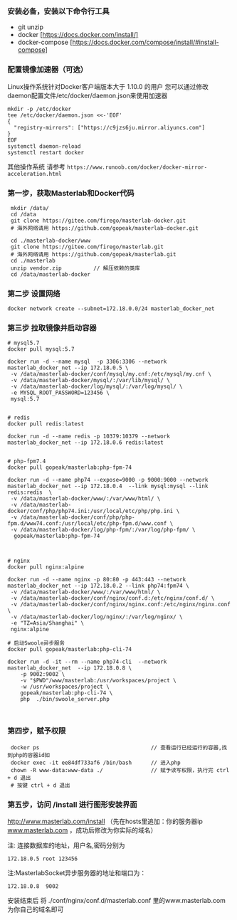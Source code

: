 
### 安装必备，安装以下命令行工具

- git unzip  
- docker [https://docs.docker.com/install/]
- docker-compose [https://docs.docker.com/compose/install/#install-compose]



### 配置镜像加速器（可选） 
Linux操作系统针对Docker客户端版本大于 1.10.0 的用户
您可以通过修改daemon配置文件/etc/docker/daemon.json来使用加速器 
```
mkdir -p /etc/docker
tee /etc/docker/daemon.json <<-'EOF'
{
  "registry-mirrors": ["https://c9jzs6ju.mirror.aliyuncs.com"]
}
EOF
systemctl daemon-reload
systemctl restart docker
```
其他操作系统 请参考 `https://www.runoob.com/docker/docker-mirror-acceleration.html`



### 第一步，获取Masterlab和Docker代码

```
 mkdir /data/
 cd /data
 git clone https://gitee.com/firego/masterlab-docker.git
 # 海外网络请用 https://github.com/gopeak/masterlab-docker.git

 cd ./masterlab-docker/www
 git clone https://gitee.com/firego/masterlab.git
 # 海外网络请用 https://github.com/gopeak/masterlab.git
 cd ./masterlab
 unzip vendor.zip          // 解压依赖的类库
 cd /data/masterlab-docker
```



### 第二步 设置网络
```
docker network create --subnet=172.18.0.0/24 masterlab_docker_net
```


### 第三步 拉取镜像并启动容器 
```
# mysql5.7 
docker pull mysql:5.7

docker run -d --name mysql  -p 3306:3306 --network masterlab_docker_net --ip 172.18.0.5 \
 -v /data/masterlab-docker/conf/mysql/my.cnf:/etc/mysql/my.cnf \
 -v /data/masterlab-docker/mysql/:/var/lib/mysql/ \
 -v /data/masterlab-docker/log/mysql/:/var/log/mysql/ \
 -e MYSQL_ROOT_PASSWORD=123456 \
 mysql:5.7
 
 
# redis 
docker pull redis:latest

docker run -d --name redis -p 10379:10379 --network masterlab_docker_net --ip 172.18.0.6 redis:latest
 

# php-fpm7.4 
docker pull gopeak/masterlab:php-fpm-74

docker run -d --name php74 --expose=9000 -p 9000:9000 --network masterlab_docker_net --ip 172.18.0.4  --link mysql:mysql --link redis:redis  \
 -v /data/masterlab-docker/www/:/var/www/html/ \
 -v /data/masterlab-docker/conf/php/php74.ini:/usr/local/etc/php/php.ini \
 -v /data/masterlab-docker/conf/php/php-fpm.d/www74.conf:/usr/local/etc/php-fpm.d/www.conf \
 -v /data/masterlab-docker/log/php-fpm/:/var/log/php-fpm/ \
  gopeak/masterlab:php-fpm-74
 
  
  
# nginx 
docker pull nginx:alpine

docker run -d --name nginx -p 80:80 -p 443:443 --network masterlab_docker_net --ip 172.18.0.2 --link php74:fpm74 \
 -v /data/masterlab-docker/www/:/var/www/html/ \
 -v /data/masterlab-docker/conf/nginx/conf.d:/etc/nginx/conf.d/ \
 -v /data/masterlab-docker/conf/nginx/nginx.conf:/etc/nginx/nginx.conf \
 -v /data/masterlab-docker/log/nginx/:/var/log/nginx/ \
 -e "TZ=Asia/Shanghai" \
 nginx:alpine
 
# 启动Swoole异步服务
docker pull gopeak/masterlab:php-cli-74

docker run -d -it --rm --name php74-cli  --network masterlab_docker_net  --ip 172.18.0.8 \
    -p 9002:9002 \
    -v "$PWD"/www/masterlab:/usr/workspaces/project \
    -w /usr/workspaces/project \
    gopeak/masterlab:php-cli-74 \
    php  ./bin/swoole_server.php
 
 
```
 
	  

### 第四步，赋予权限

```
 docker ps                                   // 查看运行已经运行的容器,找到php的容器id如
 docker exec -it ee84df733af6 /bin/bash      // 进入php 
 chown -R www-data:www-data ./               // 赋予读写权限，执行完 ctrl + d 退出
 # 按键 ctrl + d 退出
```


### 第五步，访问 /install  进行图形安装界面

http://www.masterlab.com/install （先在hosts里追加：你的服务器ip www.masterlab.com ，成功后修改为你实际的域名）

注: 连接数据库的地址，用户名,密码分别为  
```
172.18.0.5 root 123456
```
注:MasterlabSocket异步服务器的地址和端口为： 
```
172.18.0.8  9002
```

安装结束后 将 ./conf/nginx/conf.d/masterlab.conf 里的www.masterlab.com为你自己的域名即可

 
 
 
	
